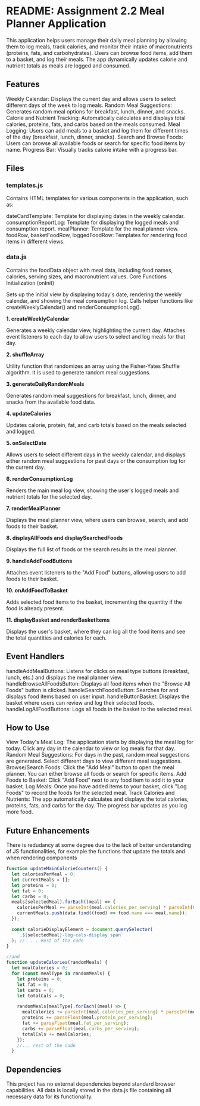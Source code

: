 # README: Assignment 2.2 Meal Planner Application

This application helps users manage their daily meal planning by allowing them to log meals, track calories, and monitor their intake of macronutrients (proteins, fats, and carbohydrates). Users can browse food items, add them to a basket, and log their meals. The app dynamically updates calorie and nutrient totals as meals are logged and consumed.

## Features

Weekly Calendar: Displays the current day and allows users to select different days of the week to log meals.
Random Meal Suggestions: Generates random meal options for breakfast, lunch, dinner, and snacks.
Calorie and Nutrient Tracking: Automatically calculates and displays total calories, proteins, fats, and carbs based on the meals consumed.
Meal Logging: Users can add meals to a basket and log them for different times of the day (breakfast, lunch, dinner, snacks).
Search and Browse Foods: Users can browse all available foods or search for specific food items by name.
Progress Bar: Visually tracks calorie intake with a progress bar.

## Files

### templates.js

Contains HTML templates for various components in the application, such as:

dateCardTemplate: Template for displaying dates in the weekly calendar.
consumptionReportLog: Template for displaying the logged meals and consumption report.
mealPlanner: Template for the meal planner view.
foodRow, basketFoodRow, loggedFoodRow: Templates for rendering food items in different views.

### data.js

Contains the foodData object with meal data, including food names, calories, serving sizes, and macronutrient values.
Core Functions
Initialization (onInit)

Sets up the initial view by displaying today's date, rendering the weekly calendar, and showing the meal consumption log.
Calls helper functions like createWeeklyCalendar() and renderConsumptionLog().

**1. createWeeklyCalendar**

Generates a weekly calendar view, highlighting the current day.
Attaches event listeners to each day to allow users to select and log meals for that day.

**2. shuffleArray**

Utility function that randomizes an array using the Fisher-Yates Shuffle algorithm. It is used to generate random meal suggestions.

**3. generateDailyRandomMeals**

Generates random meal suggestions for breakfast, lunch, dinner, and snacks from the available food data.

**4. updateCalories**

Updates calorie, protein, fat, and carb totals based on the meals selected and logged.

**5. onSelectDate**

Allows users to select different days in the weekly calendar, and displays either random meal suggestions for past days or the consumption log for the current day.

**6. renderConsumptionLog**

Renders the main meal log view, showing the user's logged meals and nutrient totals for the selected day.

**7. renderMealPlanner**

Displays the meal planner view, where users can browse, search, and add foods to their basket.

**8. displayAllFoods and displaySearchedFoods**

Displays the full list of foods or the search results in the meal planner.

**9. handleAddFoodButtons**

Attaches event listeners to the "Add Food" buttons, allowing users to add foods to their basket.

**10. onAddFoodToBasket**

Adds selected food items to the basket, incrementing the quantity if the food is already present.

**11. displayBasket and renderBasketItems**

Displays the user's basket, where they can log all the food items and see the total quantities and calories for each.

## Event Handlers

handleAddMealButtons: Listens for clicks on meal type buttons (breakfast, lunch, etc.) and displays the meal planner view.
handleBrowseAllFoodsButton: Displays all food items when the "Browse All Foods" button is clicked.
handleSearchFoodsButton: Searches for and displays food items based on user input.
handleButtonBasket: Displays the basket where users can review and log their selected foods.
handleLogAllFoodButtons: Logs all foods in the basket to the selected meal.

## How to Use

View Today's Meal Log: The application starts by displaying the meal log for today. Click any day in the calendar to view or log meals for that day.
Random Meal Suggestions: For days in the past, random meal suggestions are generated. Select different days to view different meal suggestions.
Browse/Search Foods: Click the "Add Meal" button to open the meal planner. You can either browse all foods or search for specific items.
Add Foods to Basket: Click "Add Food" next to any food item to add it to your basket.
Log Meals: Once you have added items to your basket, click "Log Foods" to record the foods for the selected meal.
Track Calories and Nutrients: The app automatically calculates and displays the total calories, proteins, fats, and carbs for the day. The progress bar updates as you log more food.

## Future Enhancements

There is redudancy at some degree due to the lack of better understanding of JS functionalities, for example the functions that update the totals and when rendering components

```js
function updateMainCalorieCounters() {
  let caloriesPerMeal = 0;
  let currentMeals = [];
  let proteins = 0;
  let fat = 0;
  let carbs = 0;
  meals[selectedMeal].forEach((meal) => {
    caloriesPerMeal += parseInt(meal.calories_per_serving) * parseInt(meal.qty);
    currentMeals.push(data.find((food) => food.name === meal.name));
  });

  const calorieDisplayElement = document.querySelector(
    `.${selectedMeal}-log-cals-display span`
  ); //. . . Rest of the code
}

//and
function updateCalories(randomMeals) {
  let mealCalories = 0;
  for (const mealType in randomMeals) {
    let proteins = 0;
    let fat = 0;
    let carbs = 0;
    let totalCals = 0;

    randomMeals[mealType].forEach((meal) => {
      mealCalories += parseInt(meal.calories_per_serving) * parseInt(meal.qty);
      proteins += parseFloat(meal.protein_per_serving);
      fat += parseFloat(meal.fat_per_serving);
      carbs += parseFloat(meal.carbs_per_serving);
      totalCals += mealCalories;
    });
    //... rest of the code
  }

```

## Dependencies

This project has no external dependencies beyond standard browser capabilities. All data is locally stored in the data.js file containing all necessary data for its functionality.
